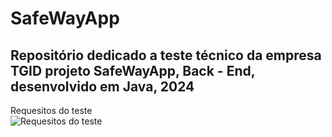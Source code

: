 # SafeWayApp
## Repositório dedicado a teste técnico da empresa TGID projeto SafeWayApp, Back - End, desenvolvido em Java, 2024

Requesitos do teste<br><img src="https://i.imgur.com/27QpdCw.png" alt="Requesitos do teste">
